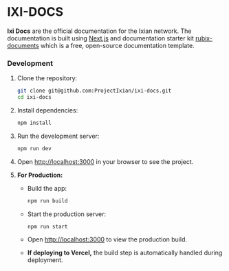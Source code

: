 # IXI-DOCS

**Ixi Docs** are the official documentation for the Ixian network. The documentation is built using [Next.js](https://nextjs.org/) and documentation starter kit [rubix-documents](https://github.com/rubixvi/rubix-documents) which is a free, open-source documentation template.

### Development

1. Clone the repository:

   ```bash
   git clone git@github.com:ProjectIxian/ixi-docs.git
   cd ixi-docs
   ```

2. Install dependencies:

   ```bash
   npm install
   ```

3. Run the development server:

   ```bash
   npm run dev
   ```

4. Open [http://localhost:3000](http://localhost:3000) in your browser to see the project.

5. **For Production:**

   - Build the app:

     ```bash
     npm run build
     ```

   - Start the production server:

     ```bash
     npm run start
     ```

   - Open [http://localhost:3000](http://localhost:3000) to view the production build.

   - **If deploying to Vercel,** the build step is automatically handled during deployment.
